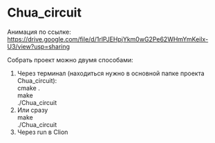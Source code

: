 # Chua_circuit

Анимация по ссылке:
https://drive.google.com/file/d/1rlPJEHpjYkm0wG2Pe62WHmYmKeilx-U3/view?usp=sharing

Собрать проект можно двумя способами:
1) Через терминал (находиться нужно в основной папке проекта Chua_circuit):   
   cmake .  
   make  
   ./Chua_circuit
2) Или сразу  
   make  
   ./Chua_circuit
3) Через run в Clion